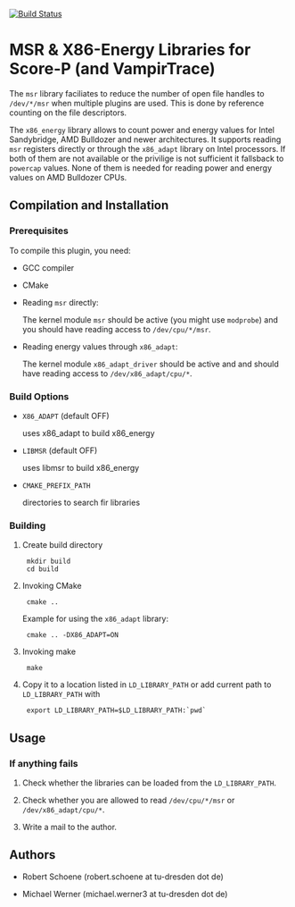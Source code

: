 [![Build Status](https://travis-ci.org/tud-zih-energy/x86_energy.svg?branch=master)](https://travis-ci.org/tud-zih-energy/x86_energy)

# MSR & X86-Energy Libraries for Score-P (and VampirTrace)

The `msr` library faciliates to reduce the number of open file handles to `/dev/*/msr` when multiple
plugins are used. This is done by reference counting on the file descriptors.

The `x86_energy` library allows to count power and energy values for Intel Sandybridge, AMD Bulldozer
and newer architectures. It supports reading `msr` registers directly or through the `x86_adapt`
library on Intel processors. If both of them are not available or the privilige is not sufficient 
it fallsback to `powercap` values. None of them is needed for reading power and energy values on AMD Bulldozer CPUs.

## Compilation and Installation

### Prerequisites

To compile this plugin, you need:

* GCC compiler

* CMake

* Reading `msr` directly:

    The kernel module `msr` should be active (you might use `modprobe`) and you should have reading
    access to `/dev/cpu/*/msr`.

* Reading energy values through `x86_adapt`:

    The kernel module `x86_adapt_driver` should be active and and should have reading access to
    `/dev/x86_adapt/cpu/*`.

### Build Options

* `X86_ADAPT` (default OFF)

    uses x86_adapt to build x86_energy

* `LIBMSR` (default OFF)

    uses libmsr to build x86_energy

* `CMAKE_PREFIX_PATH`
    
    directories to search fir libraries
    
### Building

1. Create build directory

        mkdir build
        cd build

2. Invoking CMake

        cmake ..

    Example for using the `x86_adapt` library:

        cmake .. -DX86_ADAPT=ON

3. Invoking make

        make

4. Copy it to a location listed in `LD_LIBRARY_PATH` or add current path to `LD_LIBRARY_PATH` with

        export LD_LIBRARY_PATH=$LD_LIBRARY_PATH:`pwd`

## Usage

### If anything fails

1. Check whether the libraries can be loaded from the `LD_LIBRARY_PATH`.

2. Check whether you are allowed to read `/dev/cpu/*/msr` or `/dev/x86_adapt/cpu/*`.

3. Write a mail to the author.

## Authors

* Robert Schoene (robert.schoene at tu-dresden dot de)

* Michael Werner (michael.werner3 at tu-dresden dot de)
